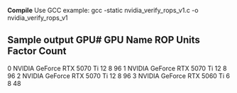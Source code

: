 **Compile** 
Use GCC
example: gcc -static nvidia_verify_rops_v1.c -o nvidia_verify_rops_v1

**Sample output**
GPU#  GPU Name                          ROP Units   Factor      Count
----------------------------------------------------------------------------
0     NVIDIA GeForce RTX 5070 Ti               12        8         96
1     NVIDIA GeForce RTX 5070 Ti               12        8         96
2     NVIDIA GeForce RTX 5070 Ti               12        8         96
3     NVIDIA GeForce RTX 5060 Ti                6        8         48
